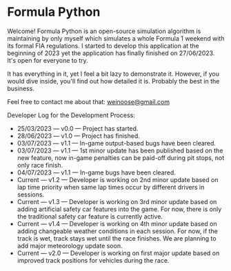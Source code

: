 # Formula Python
Welcome! Formula Python is an open-source simulation algorithm is maintaining by only myself which simulates a whole Formula 1 weekend with its formal FIA regulations. I started to develop this application at the beginning of 2023 yet the application has finally finished on 27/06/2023. It's open for everyone to try.

It has everything in it, yet I feel a bit lazy to demonstrate it. However, if you would dive inside, you'll find out how detailed it is. Probably the best in the business.

Feel free to contact me about that: weinoose@gmail.com

Developer Log for the Development Process:
* 25/03/2023 — v0.0 — Project has started.
* 28/06/2023 — v1.0 — Project has finished.
* 03/07/2023 — v1.1 — In-game output-based bugs have been cleared.
* 03/07/2023 — v1.1 — 1st minor update has been published based on the new feature, now in-game penalties can be paid-off during pit stops, not only race finish.
* 04/07/2023 — v1.1 — In-game bugs have been cleared.
* Current — v1.2 — Developer is working on 2nd minor update based on lap time priority when same lap times occur by different drivers in sessions.
* Current — v1.3 — Developer is working on 3rd minor update based on adding artificial safety car features into the game. For now, there is only the traditional safety car feature is currently active.
* Current — v1.4 — Developer is working on 4th minor update based on adding changeable weather conditions in each session. For now, if the track is wet, track stays wet until the race finishes. We are planning to add major meteorology update soon.
* Current — v2.0 — Developer is working on first major update based on improved track positions for vehicles during the race.
